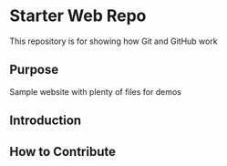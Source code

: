 # Starter Web Repo

This repository is for showing how Git and GitHub work

## Purpose

Sample website with plenty of files for demos

## Introduction


## How to Contribute
